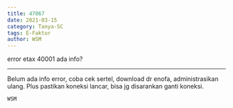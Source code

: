```yaml
---
title: 47067
date: 2021-03-15
category: Tanya-SC
tags: E-Faktur
author: WSM
---
```


error etax 40001 ada info?

---

Belum ada info error, coba cek sertel, download dr enofa, administrasikan ulang. Plus pastikan koneksi lancar, bisa jg disarankan ganti koneksi.

`WSM`
